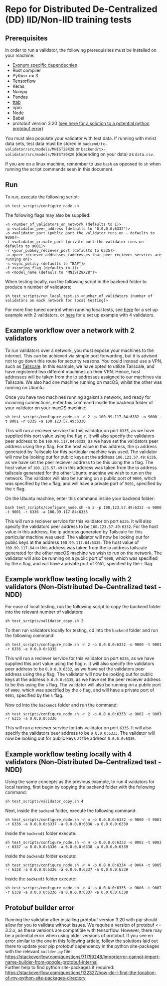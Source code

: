 # Repo for Distributed De-Centralized (DD) IID/Non-IID training tests

## **Prerequisites**

In order to run a validator, the following prerequisites must be installed on your machine:

* [Exonum specific dependecnies](https://exonum.com/doc/version/latest/get-started/install/)
* Rust compiler
* Python >= 3
* Tensorflow
* Keras
* Numpy
* Pandas
* [ttab](https://www.npmjs.com/package/ttab)
* npm
* Node
* Babel
* protobuf version 3.20 ([see here for a solution to a potential python protobuf error](#protobuf-builder-error))

You must also populate your validator with test data. If running with mnist data sets, test data must be stored in `backend/tx-validator/src/models/MNIST28X28` or `backend/tx-validator/src/models/MNIST20X20` (depending on your data) as `data.csv`. 

If you are on a linux machine, remember to use `bash` as opposed to `sh` when running the script commands seen in this document.

## **Run**

To run, execute the following script:

```
sh test_scripts/configure_node.sh 
```

The following flags may also be supplied:

```
-n <number_of_validators_on_network (defaults to 1)> 
-p <validator_peer_address (defaults to "0.0.0.0:6332")>
-o <validator_port (public port the validator runs on - defaults to 9000)>
-t <validator_private_port (private port the validator runs on - defaults to 9001)>
-r <your_pubkey_reciever_port (defaults to 6335)> 
-a <peer_reciever_addresses (addresses that peer reciever services are running on)>
-s <sync_policy (defaults to "BAP")> 
-f <scoring_flag (defaults to 1)> 
-m <model_name (defauls to "MNIST28X28")>
```

When testing locally, run the following script in the backend folder to produce n number of validators:

```
sh test_scripts/run_local_test.sh <number_of_validators (number of validators on mock network for local testing)>  
```

For more fine tuned control when running local tests, see [here](#example-workflow-testing-locally-with-2-validators-non-distributed-de-centralized-test---ndd) for a set up example with 2 validators, or [here](#example-workflow-testing-locally-with-4-validators-non-distributed-de-centralized-test---ndd) for a set up example with 4 validators.

## **Example workflow over a network with 2 validators**

To run validators over a network, you must expose your machines to the internet. This can be achieved via simple port forwarding, but it is advised not to go down this route for security reasons. You could instead use a VPN, such as [Tailscale](https://tailscale.com/). In this example, we have opted to utilize Tailscale, and have registered two different machines on their VPN. Hence, host addresses will be taken from the ip addresses assigned to our machines via Tailscale. We also had one machine running on macOS, whilst the other was running on Ubuntu.

Once you have two machines running agaisnt a network, and ready for incoming connections, enter this command inside the backend folder of your validator on your macOS machine:

```
sh test_scripts/configure_node.sh -n 2 -p 100.99.117.84:6332 -o 9000 -t 9001 -r 6335 -a 100.123.57.49:6336
```

This will run a reciever service for this validator on port `6335`, as we have supplied this port value using the flag `r`. It will also specify the validators peer address to be `100.99.117.84:6332`, as we have set the validators peer address using the `p` flag. For the host value in this address, the ip address generated by Tailscale for this particular machine was used.
The validator will now be looking out for public keys at the address `100.123.57.49:6336`, as we have set the peer reciever address to be this using the `a` flag. The host value of `100.123.57.49` in this address was taken from the ip address tailscale generated for the other Ubuntu machine we wish to run on the network. The validator will also be running on a public port of `9000`, which was specified by the `o` flag, and will have a private port of `9001`, specified by the `t` flag.

On the Ubuntu machine, enter this command inside your backend folder:

```
bash test_scripts/configure_node.sh -n 2 -p 100.123.57.49:6332 -o 9000 -t 9001 -r 6336 -a 100.99.117.84:6335
```

This will run a reciever service for this validator on port `6336`. It will also specify the validators peer address to be `100.123.57.49:6332`. For the host value in this address, the ip address generated by Tailscale for this particular machine was used.
The validator will now be looking out for public keys at the address `100.99.117.84:6335`. The host value of `100.99.117.84` in this address was taken from the ip address tailscale generated for the other macOS machine we wish to run on the network. The validator will also be running on a public port of `9000`, which was specified by the `o` flag, and will have a private port of `9001`, specified by the `t` flag.


## **Example workflow testing locally with 2 validators (Non-Distributed De-Centralized test - NDD)**

For ease of local testing, run the following script to copy the backend folder into the relevant number of validators:

```
sh test_scripts/validator_copy.sh 2
```

To then run validators locally for testing, cd into the `backend` folder and run the following command:

```
sh test_scripts/configure_node.sh -n 2 -p 0.0.0.0:6332 -o 9000 -t 9001 -r 6336 -a 0.0.0.0:6335 
```

This will run a reciever service for this validator on port `6336`, as we have supplied this port value using the flag `r`. It will also specify the validators peer address to be `0.0.0.0:6332`, as we have set the validators peer address using the `p` flag. 
The validator will now be looking out for public keys at the address `0.0.0.0:6335`, as we have set the peer reciever address to be this using the `a` flag. The validator will also be running on a public port of `9000`, which was specified by the `o` flag, and will have a private port of `9001`, specified by the `t` flag.

Now cd into the `backend1` folder and run the command:

```
sh test_scripts/configure_node.sh -n 2 -p 0.0.0.0:6333 -o 9002 -t 9003 -r 6335 -a 0.0.0.0:6336
```

This will run a reciever service for this validator on port `6335`. It will also specify the validators peer address to be `0.0.0.0:6333`. 
The validator will now be looking out for public keys at the address `0.0.0.0:6336`.

## **Example workflow testing locally with 4 validators (Non-Distributed De-Centralized test - NDD)**

Using the same concepts as the previous example, to run 4 vaidators for local testing, first begin by copying the backend folder with the following command: 

```
sh test_scripts/validator_copy.sh 4
```

Next, inside the `backend` folder, execute the following command:

```
sh test_scripts/configure_node.sh -n 4 -p 0.0.0.0:6332 -o 9000 -t 9001 -r 6336 -a 0.0.0.0:6337 -a 0.0.0.0:6338 -a 0.0.0.0:6339
```

Inside the `backend1` folder execute:

```
sh test_scripts/configure_node.sh -n 4 -p 0.0.0.0:6333 -o 9002 -t 9003 -r 6337 -a 0.0.0.0:6336 -a 0.0.0.0:6338 -a 0.0.0.0:6339
```

Inside the `backend2` folder execute:

```
sh test_scripts/configure_node.sh -n 4 -p 0.0.0.0:6334 -o 9004 -t 9005 -r 6338 -a 0.0.0.0:6336 -a 0.0.0.0:6337 -a 0.0.0.0:6339
```

Inside the `backend3` folder execute:

```
sh test_scripts/configure_node.sh -n 4 -p 0.0.0.0:6335 -o 9006 -t 9007 -r 6339 -a 0.0.0.0:6336 -a 0.0.0.0:6337 -a 0.0.0.0:6338
```

## **Protobuf builder error**
Running the validator after installing protobuf version 3.20 with pip should allow for you to validate without issues. We require a version of protobuf <= 3.2.x, as these versions are compatible with tensorflow.
However, there may be a potential error when using older versions of protobuf. If you see en error similar to the one in this following article, follow the solutions laid out there to update your pip protobuf dependency in the python site-packages with the relevant `builder.py` file:
https://stackoverflow.com/questions/71759248/importerror-cannot-import-name-builder-from-google-protobuf-internal
<br>Further help to find python site-packages if required:
https://stackoverflow.com/questions/122327/how-do-i-find-the-location-of-my-python-site-packages-directory <br>

